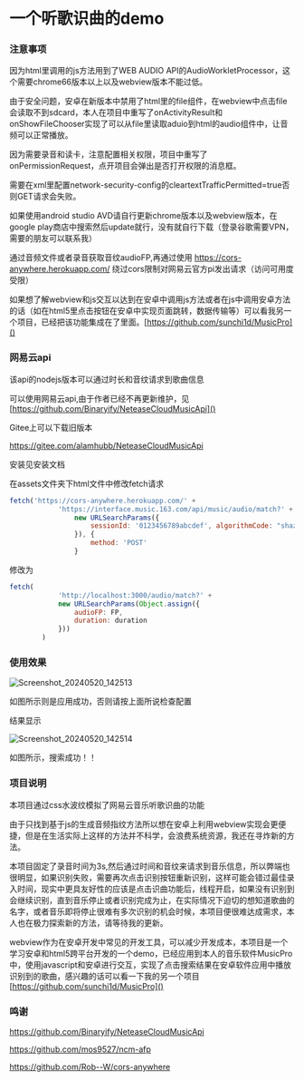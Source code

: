 # 一个听歌识曲的demo

### 注意事项

因为html里调用的js方法用到了WEB AUDIO API的AudioWorkletProcessor，这个需要chrome66版本以上以及webview版本不能过低。

由于安全问题，安卓在新版本中禁用了html里的file组件，在webview中点击file会读取不到sdcard，本人在项目中重写了onActivityResult和onShowFileChooser实现了可以从file里读取aduio到html的audio组件中，让音频可以正常播放。

因为需要录音和读卡，注意配置相关权限，项目中重写了onPermissionRequest，点开项目会弹出是否打开权限的消息框。

需要在xml里配置network-security-config的cleartextTrafficPermitted=true否则GET请求会失败。

如果使用android studio AVD请自行更新chrome版本以及webview版本，在google play商店中搜索然后update就行，没有就自行下载（登录谷歌需要VPN，需要的朋友可以联系我）

通过音频文件或者录音获取音纹audioFP,再通过使用 https://cors-anywhere.herokuapp.com/ 绕过cors限制对网易云官方pi发出请求（访问可用度受限）

如果想了解webview和js交互以达到在安卓中调用js方法或者在js中调用安卓方法的话（如在html5里点击按钮在安卓中实现页面跳转，数据传输等）可以看我另一个项目，已经把该功能集成在了里面。[https://github.com/sunchi1d/MusicPro]()

### 网易云api

该api的nodejs版本可以通过时长和音纹请求到歌曲信息

可以使用网易云api,由于作者已经不再更新维护，见[https://github.com/Binaryify/NeteaseCloudMusicApi]()

Gitee上可以下载旧版本

https://gitee.com/alamhubb/NeteaseCloudMusicApi

安装见安装文档

在assets文件夹下html文件中修改fetch请求

```javascript
fetch('https://cors-anywhere.herokuapp.com/' +
            'https://interface.music.163.com/api/music/audio/match?' +
                new URLSearchParams({
                    sessionId: '0123456789abcdef', algorithmCode: "shazam_v2", duration: duration, rawdata: FP, times: 1, decrypt: 1
                }), {
                    method: 'POST'
                }
```

修改为

```javascript
fetch(
            'http://localhost:3000/audio/match?' +
            new URLSearchParams(Object.assign({
                audioFP: FP,
                duration: duration
            }))
        )
```

### 使用效果

![Screenshot_20240520_142513](Screenshot_20240520_142513.png)

如图所示则是应用成功，否则请按上面所说检查配置

结果显示

![Screenshot_20240520_142514](Screenshot_20240520_142514.png)

如图所示，搜索成功！！

### 项目说明

本项目通过css水波纹模拟了网易云音乐听歌识曲的功能

由于只找到基于js的生成音频指纹方法所以想在安卓上利用webview实现会更便捷，但是在生活实际上这样的方法并不科学，会浪费系统资源，我还在寻炸新的方法。

本项目固定了录音时间为3s,然后通过时间和音纹来请求到音乐信息，所以弊端也很明显，如果识别失败，需要再次点击识别按钮重新识别，这样可能会错过最佳录入时间，现实中更具友好性的应该是点击识曲功能后，线程开启，如果没有识别到会继续识别，直到音乐停止或者识别完成为止，在实际情况下迫切的想知道歌曲的名字，或者音乐即将停止很难有多次识别的机会时候，本项目便很难达成需求，本人也在极力探索新的方法，请等待我的更新。

webview作为在安卓开发中常见的开发工具，可以减少开发成本，本项目是一个学习安卓和html5跨平台开发的一个demo，已经应用到本人的音乐软件MusicPro中，使用javascript和安卓进行交互，实现了点击搜索结果在安卓软件应用中播放识别到的歌曲，感兴趣的话可以看一下我的另一个项目 [https://github.com/sunchi1d/MusicPro]()

### 鸣谢

https://github.com/Binaryify/NeteaseCloudMusicApi

https://github.com/mos9527/ncm-afp

https://github.com/Rob--W/cors-anywhere

